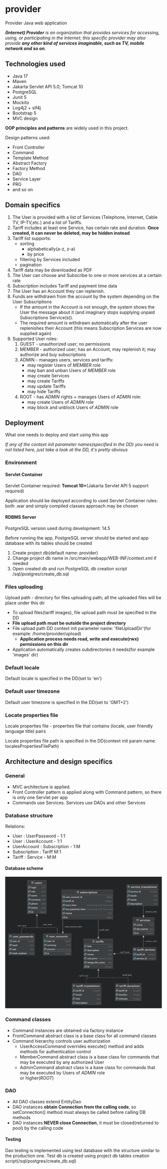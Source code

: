 # provider
Provider Java web application

_**(Internet) Provider** is an organization that provides services for accessing, using, or participating in the 
Internet; this specific provider may also provide **any other kind of services imaginable, such as TV, mobile network 
and so on**._

## Technologies used
* Java 17
* Maven
* Jakarta Servlet API 5.0; Tomcat 10
* PostgreSQL
* Junit 5
* Mockito
* Log4j2 + slf4j
* Bootstrap 5
* MVC design

**OOP principles and patterns** are widely used in this project.

Design patterns used:
* Front Controller
* Command
* Template Method
* Abstract Factory
* Factory Method
* DAO
* Service Layer
* PRG
* and so on

## Domain specifics

1. The User is provided with a list of Services (Telephone, Internet, Cable TV, IP-TV,etc.) and a list of Tariffs. 
2. Tariff includes at least one Service, has certain rate and duration. **Once created, it can never be deleted, 
may be hidden instead**
3. Tariff list supports:
   * sorting
     * alphabetically(a-z, z-a)
     * by price
   * filtering by Services included
   * pagination
4. Tariff data may be downloaded as PDF
5. The User can choose and Subscribe to one or more services at a certain rate
6. Subscription includes Tariff and payment time data
7. The User has an Account they can replenish. 
8. Funds are withdrawn from the account by the system depending on the User Subscriptions
   * If the amount in the Account is not enough, the system shows the User the message about it
   (and imaginary stops supplying unpaid Subscriptions Service(s)).
   * The required amount is withdrawn automatically after the user replenishes their Account
   (this means Subscription Services are now supplied again)
9. Supported User roles:
   1) GUEST - unauthorized user; no permissions
   2) MEMBER - authorized user; has an Account, may replenish it; may authorize and buy subscriptions
   3) ADMIN - manages users, services and tariffs:
      * may register Users of _MEMBER_ role
      * may ban and unban Users of _MEMBER_ role
      * may create Services
      * may create Tariffs
      * may update Tariffs
      * may hide Tariffs
   4) ROOT - has _ADMIN_ rights + manages Users of _ADMIN_ role:
      * may create Users of _ADMIN_ role
      * may block and unblock Users of _ADMIN_ role

## Deployment
What one needs to deploy and start using this app

_If any of the context init parameter names(specified in the DD) you need is not listed here, just take a look
at the DD, it's pretty obvious_

### Environment
#### Servlet Container
Servlet Container required: **Tomcat 10+**(Jakarta Servlet API 5 support required)

Application should be deployed according to used Servlet Container rules: both .war and simply compiled classes 
approach may be chosen

#### RDBMS Server
PostgreSQL version used during development: 14.5

Before running the app, PostgreSQL server should be started and app database with its tables should be created
1. Create project db(default name: provider)
2. Change project db name in /src/main/webapp/WEB-INF/context.xml if needed
3. Open created db and run PostgreSQL db creation script /sql/postgres/create_db.sql

### Files uploading
Upload path - directory for files uploading path; all the uploaded files will be place under this dir
* To upload files(tariff images), file upload path must be specified in the DD
* **File upload path must be outside the project directory**
* File upload path DD context init parameter name: 'fileUploadDir'(for example: /home/provider/upload)
  * **Application process needs read, write and execute(rwx) permissions on this dir**
* Application automatically creates subdirectories it needs(for example 'images' dir)

### Default locale
Default locale is specified in the DD(set to 'en')

### Default user timezone
Default user timezone is specified in the DD(set to 'GMT+2')

### Locate properties file
Locale properties file - properties file that contains (locale, user friendly language title) pairs

Locale properties file path is specified in the DD(context init param name: localesPropertiesFilePath)

## Architecture and design specifics
### General
* MVC architecture is applied.
* Front Controller pattern is applied along with Command pattern, so there is only one Servlet per app
* Commands use Services. Services use DAOs and other Services

### Database structure
Relations:
* User : UserPassword - 1:1
* User : UserAccount - 1:1
* UserAccount : Subscription - 1:M
* Subscription : Tariff M:1
* Tariff : Service - M:M

#### Database scheme
![Database scheme](img/postgres_db_scheme.png)

### Command classes
* Command instances are obtained via factory instance
* FrontCommand abstract class is a base class for all command classes
* Command hierarchy controls user authorization
  * UserAccessCommand overrides execute() method and adds methods for authentication control
  * MemberCommand abstract class is a base class for commands that may be executed by any authorized User
  * AdminCommand abstract class is a base class for commands that may be executed by Users of _ADMIN_ role  
  or higher(_ROOT_)

### DAO
* All DAO classes extend EntityDao
* DAO instances **obtain Connection from the calling code**, so setConnection() method must always be called before 
calling DB methods
* DAO instances **NEVER close Connection**, it must be closed(returned to pool) by the calling code

#### Testing
Dao testing is implemented using test database with the structure similar to the production one.
Test db is created using project db tables creation script(/sql/postgres/create_db.sql)




